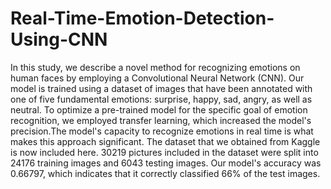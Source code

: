 # Real-Time-Emotion-Detection-Using-CNN
In this study, we describe a novel method for recognizing emotions on human faces by employing a Convolutional Neural Network (CNN). Our model is trained using a dataset of images that have been annotated with one of five fundamental emotions: surprise, happy, sad, angry, as well as neutral. To optimize a pre-trained model for the specific goal of emotion recognition, we employed transfer learning, which increased the model's precision.The model's capacity to recognize emotions in real time is what makes this approach significant.
The dataset that we obtained from Kaggle is now included here. 30219 pictures included in the dataset were split into 24176 training images and 6043 testing images.
Our model's accuracy was 0.66797, which indicates that it correctly classified 66% of the test images.
